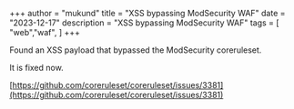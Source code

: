 +++
author = "mukund"
title = "XSS bypassing ModSecurity WAF"
date = "2023-12-17"
description = "XSS bypassing ModSecurity WAF"
tags = [
    "web","waf",
]
+++

Found an XSS payload that bypassed the ModSecurity coreruleset.

It is fixed now.

[https://github.com/coreruleset/coreruleset/issues/3381](https://github.com/coreruleset/coreruleset/issues/3381)
